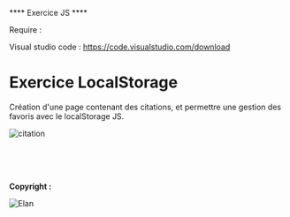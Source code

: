 **** Exercice JS ****

Require :

Visual studio code : https://code.visualstudio.com/download <br>

<h1>Exercice LocalStorage</h1>

<p>Création d'une page contenant des citations, et permettre une gestion des favoris avec le localStorage JS.</p>

![citation](https://github.com/AlexGthr/exercice_citation/assets/145430486/78263a3e-8c02-46ad-a783-632868d468ce)


<br><br><br>
<p><strong>Copyright : </strong></p>

![Elan](https://github.com/AlexGthr/Cinema/assets/145430486/f847025a-e4a1-4585-bd1f-1de40d59d0f0)
